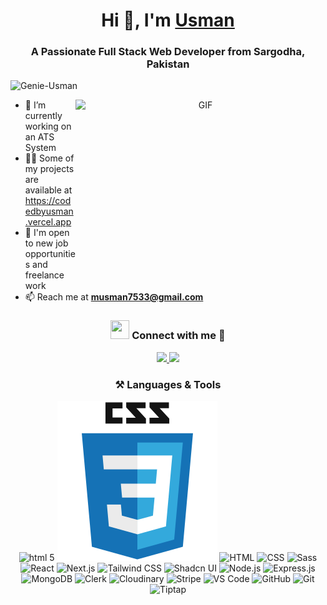 <h1 align="center">Hi 👋, I'm <a href="https://www.codedbyusman.vercel.app" target="blank">Usman</a></h1>
<h3 align="center">A Passionate Full Stack Web Developer from Sargodha, Pakistan</h3>

<p align="left">
  <img src="https://komarev.com/ghpvc/?username=Genie-Usman&label=Profile%20views&color=0e75b6&style=flat" alt="Genie-Usman" />
</p>

<a target="_blank" align="center">
  <img align="right" height="300" width="400" alt="GIF" src="https://media.giphy.com/media/SWoSkN6DxTszqIKEqv/giphy.gif">
</a>

- 🌱 I’m currently working on an ATS System  
- 👨‍💻 Some of my projects are available at <a href="https://codedbyusman.vercel.app" target="_blank">https://codedbyusman.vercel.app</a>  
- 🤝 I'm open to new job opportunities and freelance work  
- 📫 Reach me at **musman7533@gmail.com**

<h3 align="center"> <img src="https://media.giphy.com/media/iY8CRBdQXODJSCERIr/giphy.gif" width="30" height="30"> Connect with me 🤝 </h3>

<p align="center">
  <a href="https://www.linkedin.com/in/genie-usman/" target="_blank">
    <img src="https://img.icons8.com/doodle/40/000000/linkedin--v2.png" />
  </a>
  <a href="https://instagram.com/_.usmanrajput" target="_blank">
    <img src="https://img.icons8.com/doodle/40/000000/instagram-new--v2.png" />
  </a>
</p>

<h3 align="center">⚒️ Languages & Tools</h3>

<p align="center">
  <!-- Languages -->
  <img src="<img width="512" height="512" alt="html 5" src="https://github.com/user-attachments/assets/e105905b-81f8-480a-afde-bcabd82b6de9"/> 
  <img src="https://raw.githubusercontent.com/devicons/devicon/master/icons/css3/css3-original-wordmark.svg" alt="TypeScript"/>
  <img src="https://img.icons8.com/color/48/000000/html-5--v1.png" alt="HTML"/>
  <img src="https://img.icons8.com/color/48/000000/css3.png" alt="CSS"/>
  <img src="https://img.icons8.com/external-tal-revivo-shadow-tal-revivo/48/000000/external-sass-a-style-sheet-language-extended-css-logo-shadow-tal-revivo.png" alt="Sass"/>
  
  <!-- Frontend -->
  <img src="https://img.icons8.com/color/48/000000/react-native.png" alt="React"/>
  <img src="https://img.icons8.com/color/48/000000/nextjs.png" alt="Next.js"/>
  <img src="https://img.icons8.com/fluency/48/tailwind_css.png" alt="Tailwind CSS"/>
  <img src="https://seeklogo.com/images/S/shadcn-ui-logo-6BDF62DD3A-seeklogo.com.png" alt="Shadcn UI" width="48" height="48"/>

  <!-- Backend -->
  <img src="https://img.icons8.com/color/48/000000/nodejs.png" alt="Node.js"/>
  <img src="https://img.icons8.com/external-tal-revivo-shadow-tal-revivo/48/000000/external-express-js-a-web-application-framework-for-node-js-logo-shadow-tal-revivo.png" alt="Express.js"/>
  <img src="https://img.icons8.com/color/48/000000/mongodb.png" alt="MongoDB"/>

  <!-- Auth, Storage, Payments -->
  <img src="https://avatars.githubusercontent.com/u/106233107?s=200&v=4" alt="Clerk" width="48" height="48"/>
  <img src="https://res.cloudinary.com/cloudinary-marketing/image/upload/v1647979753/brand/logo/mono/cloudinary_icon_black.png" alt="Cloudinary" width="48" height="48"/>
  <img src="https://img.icons8.com/color/48/000000/stripe.png" alt="Stripe"/>

  <!-- Editors & Tools -->
  <img src="https://img.icons8.com/fluency/48/000000/visual-studio-code-2019.png" alt="VS Code"/>
  <img src="https://img.icons8.com/ios/50/github--v1.png" alt="GitHub"/>
  <img src="https://img.icons8.com/ios-filled/50/000000/git.png" alt="Git"/>

  <!-- AI & Editors -->
  <img src="https://avatars.githubusercontent.com/u/105223199?s=200&v=4" alt="Tiptap" width="48" height="48"/>
</p>
